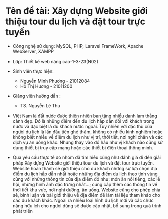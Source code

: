 # Tên đề tài: Xây dựng Website giới thiệu tour du lịch và đặt tour trực tuyến
- Công nghệ sử dụng: MySQL, PHP, Laravel FrameWork, Apache WebServer, XAMPP
- Lớp: Thiết kế web nâng cao-1-3-23(N02)
- Sinh viên thực hiện:
  + Nguyễn Minh Phương - 21012084
  + Hồ Thị Hương - 21011200
- Giảng viên hướng dẫn :
  + TS. Nguyễn Lệ Thu

- Việt Nam là đất nước được thiên nhiên ban tặng nhiều danh lam thắng cảnh đẹp. Đó là những điểm đến du lịch hấp dẫn đối với khách trong nước và đặc biệt là du khách nước ngoài. Tuy nhiên với đặc thù của người du lịch là lần đầu tiên ghé thăm, không có nhiều kinh nghiệm hoặc không biết nhiều về điểm du lịch như vị trí, thời tiết, nơi nghỉ chân và các dịch vụ ăn uống khác. Nhưng thay vào đó hầu như vị khách nào cũng sử dụng thiết bị truy cập mạng hoặc các thiết bị điện thoại thông minh.
- Qua yêu cầu thực tế đó nhóm đã tìm hiểu cũng như đánh giá đi đến giải pháp Xây dựng Website giới thiệu tour du lịch và đặt tour trực tuyến. Website hoàn thành sẽ giới thiệu cho du khách những sự lựa chọn địa điểm du lịch hấp dẫn nhất hoặc những địa điểm du lịch theo tỉnh vùng cùng với những thông tin của địa điểm đó như: món ăn nổi tiếng, các lễ hội, những hình ảnh đặc trưng nhất...; cung cấp thêm các thông tin về thời tiết khu vực, nơi nghỉ dưỡng, ăn uống. Website cũng cho phép chia sẻ, bình luận và bài giới thiệu về địa điểm để làm tài liệu tham khảo cho các du khách khác. Ngoài ra nhiều loại hình du lịch mới và các chức năng hữu ích cho người dùng sẽ được cập nhật, bổ sung trong quá trình phát triển
